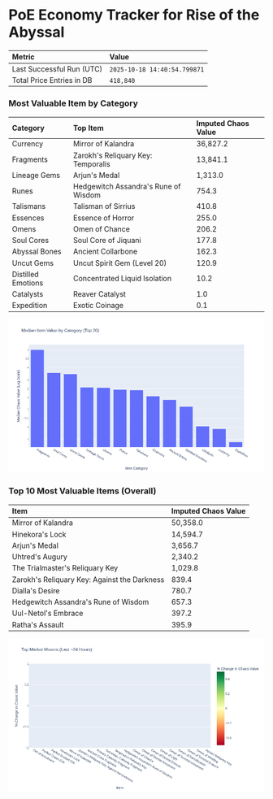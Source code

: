 # PoE Economy Tracker for Rise of the Abyssal

<!-- START_MAINTENANCE -->
| Metric | Value |
|:---|:---|
| Last Successful Run (UTC) | `2025-10-18 14:40:54.799871` |
| Total Price Entries in DB | `418,840` |

<!-- END_MAINTENANCE -->

<!-- START_DATAFRAME_DEBUG -->
<!-- END_DATAFRAME_DEBUG -->

<!-- START_CATEGORY_ANALYSIS -->
### Most Valuable Item by Category
| Category | Top Item | Imputed Chaos Value |
| :--- | :--- | :--- |
| Currency | Mirror of Kalandra | 36,827.2 |
| Fragments | Zarokh's Reliquary Key: Temporalis | 13,841.1 |
| Lineage Gems | Arjun's Medal | 1,313.0 |
| Runes | Hedgewitch Assandra's Rune of Wisdom | 754.3 |
| Talismans | Talisman of Sirrius | 410.8 |
| Essences | Essence of Horror | 255.0 |
| Omens | Omen of Chance | 206.2 |
| Soul Cores | Soul Core of Jiquani | 177.8 |
| Abyssal Bones | Ancient Collarbone | 162.3 |
| Uncut Gems | Uncut Spirit Gem (Level 20) | 120.9 |
| Distilled Emotions | Concentrated Liquid Isolation | 10.2 |
| Catalysts | Reaver Catalyst | 1.0 |
| Expedition | Exotic Coinage | 0.1 |


![Category Analysis Chart](charts/category_analysis.png)
<!-- END_ANALYSIS -->

<!-- START_ANALYSIS -->
### Top 10 Most Valuable Items (Overall)
| Item | Imputed Chaos Value |
| :--- | :--- |
| Mirror of Kalandra | 50,358.0 |
| Hinekora's Lock | 14,594.7 |
| Arjun's Medal | 3,656.7 |
| Uhtred's Augury | 2,340.2 |
| The Trialmaster's Reliquary Key | 1,029.8 |
| Zarokh's Reliquary Key: Against the Darkness | 839.4 |
| Dialla's Desire | 780.7 |
| Hedgewitch Assandra's Rune of Wisdom | 657.3 |
| Uul-Netol's Embrace | 397.2 |
| Ratha's Assault | 395.9 |


![Market Movers Chart](charts/market_movers.png)
<!-- END_ANALYSIS -->
